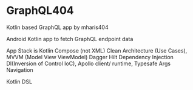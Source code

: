 # GraphQL404
Kotlin based GraphQL app by mharis404

Android Kotlin app to fetch GraphQL endpoint data

App Stack is Kotlin Compose (not XML) Clean Architecture (Use Cases), MVVM (Model View ViewModel) Dagger Hilt Dependency Injection DI(Inversion of Control IoC), Apollo client/ runtime, Typesafe Args Navigation

Kotlin DSL

